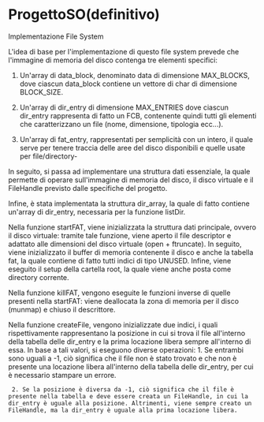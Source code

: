 # ProgettoSO(definitivo)
 Implementazione File System

L'idea di base per l'implementazione di questo file system prevede che l'immagine di memoria del disco contenga tre elementi specifici:
   1. Un'array di data_block, denominato data di dimensione MAX_BLOCKS, dove ciascun data_block contiene un vettore di char di dimensione BLOCK_SIZE.

   2. Un'array di dir_entry di dimensione MAX_ENTRIES dove ciascun dir_entry rappresenta di fatto un FCB, contenente quindi tutti gli elementi che caratterizzano un file (nome, dimensione, tipologia ecc...).

   3. Un'array di fat_entry, rappresentati per semplicità con un intero, il quale serve per tenere traccia delle aree del disco disponibili e quelle usate per file/directory-


In seguito, si passa ad implementare una struttura dati essenziale, la quale permette di operare sull'immagine di memoria del disco, il disco virtuale e il FileHandle previsto dalle specifiche del progetto.

Infine, è stata implementata la struttura dir_array, la quale di fatto contiene un'array di dir_entry, necessaria per la funzione listDir.


Nella funzione startFAT, viene inizializzata la struttura dati principale, ovvero il disco virtuale: tramite tale funzione, viene aperto il file descriptor e adattato alle dimensioni del disco virtuale (open + ftruncate). In seguito, viene inizializzato il buffer di memoria contenente il disco e anche la tabella fat, la quale contiene di fatto tutti indici di tipo UNUSED. Infine, viene eseguito il setup della cartella root, la quale viene anche posta come directory corrente.


Nella funzione killFAT, vengono eseguite le funzioni inverse di quelle presenti nella startFAT: viene deallocata la zona di memoria per il disco (munmap) e chiuso il descrittore.

Nella funzione createFile, vengono inizializzate due indici, i quali rispettivamente rappresentano la posizione in cui si trova il file all'interno della tabella delle dir_entry e la prima locazione libera sempre all'interno di essa. In base a tali valori, si eseguono diverse operazioni:
     1. Se entrambi sono uguali a -1, ciò significa che il file non è stato trovato e che non è presente una locazione libera all'interno della tabella delle dir_entry, per cui è necessario stampare un errore.

     2. Se la posizione è diversa da -1, ciò significa che il file è presente nella tabella e deve essere creata un FileHandle, in cui la dir_entry è uguale alla posizione. Altrimenti, viene sempre creato un FileHandle, ma la dir_entry è uguale alla prima locazione libera.